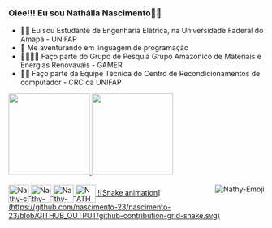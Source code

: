 ### Oiee!!! Eu sou Nathália Nascimento👩‍🎓

- 👩‍🎓 Eu sou Estudante de Engenharia Elétrica, na Universidade Faderal do Amapá - UNIFAP
- 🎢 Me aventurando em linguagem de programação
- 👨‍👩‍👦‍👦 Faço parte do Grupo de Pesquia Grupo Amazonico de Materiais e Energias Renovavais - GAMER
- 👩‍💻 Faço parte da Equipe Técnica do Centro de Recondicionamentos de computador - CRC da UNIFAP
<!--
- 🤔 I’m looking for help with ...
- 💬 Ask me about ...
- 📫 How to reach me: ...
- 😄 Pronouns: ...
- ⚡ Fun fact: ...

Como alterar as instruções a baixo para aprecer os dois quadrados no perfil:
https://github.com/anuraghazra/github-readme-stats (temas)
readme do perfil da Rafa:
https://github.dev/rafaballerini/rafaballerini/blob/223ae3331adc3fe16940a7224bbf15f337cfe016/README.md
site para pegar os icones das redes sociais:
https://dev.to/envoy_/150-badges-for-github-pnk
https://devicon.dev/
site para fazer gif fofos:


-->

 <div>
  <a href="https://github.com/Nascimento-23/nascimento-23/edit/main/README.md">
  <img height="160em" src="https://github-readme-stats.vercel.app/api?username=nascimento-23&show_icons=true&theme=dracula&include_all_commits=true&count_private=true"/>
  <img height="160em" src="https://github-readme-stats.vercel.app/api/top-langs/?username=nascimento-23&layout=compact&langs_count=16&theme=dracula"/>
</div>
<div style="display: inline_block"><br>
  <img align="center" alt="Nathy-c" height="35" width="40" src="https://cdn.jsdelivr.net/gh/devicons/devicon/icons/c/c-original.svg">
  <img align="center" alt="Nathy-c++" height="35" width="40" src="https://cdn.jsdelivr.net/gh/devicons/devicon/icons/cplusplus/cplusplus-original.svg">
  <img align="center" alt="Nathy-Arduino" height="35" width="40"  src="https://cdn.jsdelivr.net/gh/devicons/devicon/icons/arduino/arduino-original-wordmark.svg">
  <img align="center" alt="NATHY-Python" height="35" width="40" src="https://cdn.jsdelivr.net/gh/devicons/devicon/icons/python/python-original-wordmark.svg">
  
  <img align="right" alt="Nathy-Emoji" src="https://cdn.picrew.me/shareImg/org/202302/338224_NetJz0zF.png">
  ![Snake animation](https://github.com/nascimento-23/nascimento-23/blob/GITHUB_OUTPUT/github-contribution-grid-snake.svg)
</div>
  
